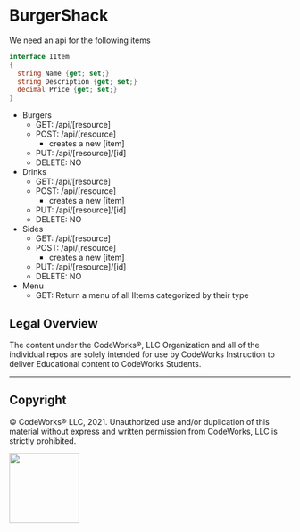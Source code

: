 # BurgerShack 

We need an api for the following items


```csharp
interface IItem
{
  string Name {get; set;}
  string Description {get; set;}
  decimal Price {get; set;}
}
```



- Burgers
  - GET: /api/[resource]
  - POST: /api/[resource]
    - creates a new [item]
  - PUT: /api/[resource]/[id]
  - DELETE: NO
- Drinks
  - GET: /api/[resource]
  - POST: /api/[resource]
    - creates a new [item]
  - PUT: /api/[resource]/[id]
  - DELETE: NO
- Sides
  - GET: /api/[resource]
  - POST: /api/[resource]
    - creates a new [item]
  - PUT: /api/[resource]/[id]
  - DELETE: NO
- Menu
  - GET: Return a menu of all IItems categorized by their type

## Legal Overview

The content under the CodeWorks®, LLC Organization and all of the individual repos are solely intended for use by CodeWorks Instruction to deliver Educational content to CodeWorks Students.

---

## Copyright

© CodeWorks® LLC, 2021. Unauthorized use and/or duplication of this material without express and written permission from CodeWorks, LLC is strictly prohibited.

<img src="https://bcw.blob.core.windows.net/public/img/7815839041305055" width="125">
